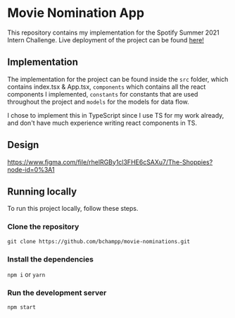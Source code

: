 # Movie Nomination App
This repository contains my implementation for the Spotify Summer 2021 Intern Challenge.
Live deployment of the project can be found <a href="https://shoppy-movies.netlify.app/">here!</a>

## Implementation
The implementation for the project can be found inside the `src` folder, which contains index.tsx & App.tsx, `components` which contains all the react components I implemented, `constants` for constants that are used throughout the project and `models` for the models for data flow. 

I chose to implement this in TypeScript since I use TS for my work already, and don't have much experience writing react components in TS. 

## Design
https://www.figma.com/file/rhelRGBy1cl3FHE6cSAXu7/The-Shoppies?node-id=0%3A1

## Running locally 
To run this project locally, follow these steps. 

### Clone the repository
`
git clone https://github.com/bchampp/movie-nominations.git
`

### Install the dependencies
`
npm i
`
or 
`
yarn
`

### Run the development server
`
npm start
`

